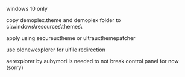 windows 10 only

copy demoplex.theme and demoplex folder to c:\windows\resources\themes\

apply using secureuxtheme or ultrauxthemepatcher

use oldnewexplorer for uifile redirection

aerexplorer by aubymori is needed to not break control panel for now (sorry)

